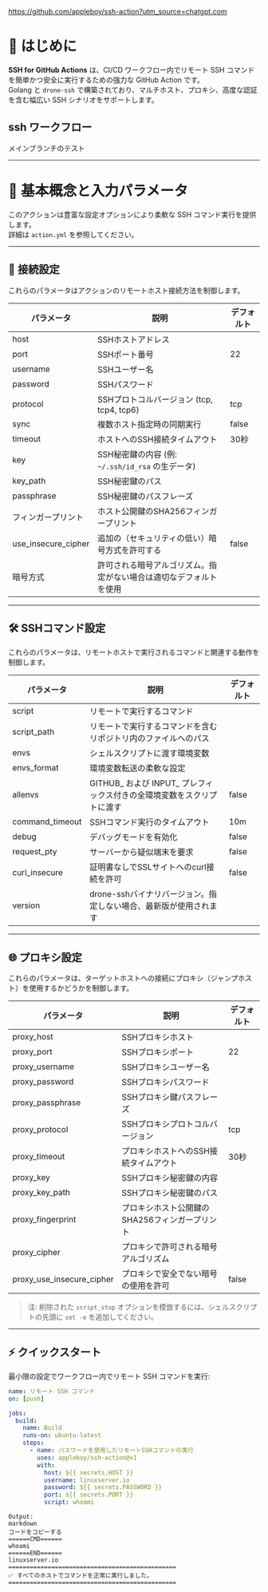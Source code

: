 https://github.com/appleboy/ssh-action?utm_source=chatgpt.com

# 📖 はじめに
**SSH for GitHub Actions** は、CI/CD ワークフロー内でリモート SSH コマンドを簡単かつ安全に実行するための強力な GitHub Action です。  
Golang と `drone-ssh` で構築されており、マルチホスト、プロキシ、高度な認証を含む幅広い SSH シナリオをサポートします。

## ssh ワークフロー
メインブランチのテスト

---

# 🧩 基本概念と入力パラメータ
このアクションは豊富な設定オプションにより柔軟な SSH コマンド実行を提供します。  
詳細は `action.yml` を参照してください。

---

## 🔌 接続設定
これらのパラメータはアクションのリモートホスト接続方法を制御します。

| パラメータ              | 説明                                        | デフォルト |
|------------------------|-------------------------------------------|-----------|
| host                   | SSHホストアドレス                            |           |
| port                   | SSHポート番号                                | 22        |
| username               | SSHユーザー名                                |           |
| password               | SSHパスワード                                |           |
| protocol               | SSHプロトコルバージョン (tcp, tcp4, tcp6)   | tcp       |
| sync                   | 複数ホスト指定時の同期実行                  | false     |
| timeout                | ホストへのSSH接続タイムアウト               | 30秒      |
| key                    | SSH秘密鍵の内容 (例: `~/.ssh/id_rsa` の生データ) |           |
| key_path               | SSH秘密鍵のパス                              |           |
| passphrase             | SSH秘密鍵のパスフレーズ                      |           |
| フィンガープリント     | ホスト公開鍵のSHA256フィンガープリント      |           |
| use_insecure_cipher    | 追加の（セキュリティの低い）暗号方式を許可する | false     |
| 暗号方式                | 許可される暗号アルゴリズム。指定がない場合は適切なデフォルトを使用 |           |

---

## 🛠️ SSHコマンド設定
これらのパラメータは、リモートホストで実行されるコマンドと関連する動作を制御します。

| パラメータ            | 説明                                                 | デフォルト |
|----------------------|----------------------------------------------------|-----------|
| script               | リモートで実行するコマンド                            |           |
| script_path          | リモートで実行するコマンドを含むリポジトリ内のファイルへのパス |           |
| envs                 | シェルスクリプトに渡す環境変数                        |           |
| envs_format          | 環境変数転送の柔軟な設定                              |           |
| allenvs              | GITHUB_ および INPUT_ プレフィックス付きの全環境変数をスクリプトに渡す | false     |
| command_timeout      | SSHコマンド実行のタイムアウト                         | 10m       |
| debug                | デバッグモードを有効化                                | false     |
| request_pty          | サーバーから疑似端末を要求                            | false     |
| curl_insecure        | 証明書なしでSSLサイトへのcurl接続を許可                 | false     |
| version              | drone-sshバイナリバージョン。指定しない場合、最新版が使用されます |           |

---

## 🌐 プロキシ設定
これらのパラメータは、ターゲットホストへの接続にプロキシ（ジャンプホスト）を使用するかどうかを制御します。

| パラメータ               | 説明                                        | デフォルト |
|-------------------------|-------------------------------------------|-----------|
| proxy_host              | SSHプロキシホスト                            |           |
| proxy_port              | SSHプロキシポート                            | 22        |
| proxy_username          | SSHプロキシユーザー名                        |           |
| proxy_password          | SSHプロキシパスワード                        |           |
| proxy_passphrase        | SSHプロキシ鍵パスフレーズ                     |           |
| proxy_protocol          | SSHプロキシプロトコルバージョン              | tcp       |
| proxy_timeout           | プロキシホストへのSSH接続タイムアウト        | 30秒      |
| proxy_key               | SSHプロキシ秘密鍵の内容                       |           |
| proxy_key_path          | SSHプロキシ秘密鍵のパス                        |           |
| proxy_fingerprint       | プロキシホスト公開鍵のSHA256フィンガープリント |           |
| proxy_cipher            | プロキシで許可される暗号アルゴリズム          |           |
| proxy_use_insecure_cipher | プロキシで安全でない暗号の使用を許可           | false     |

> 注: 削除された `script_stop` オプションを模倣するには、シェルスクリプトの先頭に `set -e` を追加してください。

---

## ⚡ クイックスタート
最小限の設定でワークフロー内でリモート SSH コマンドを実行:

```yaml
name: リモート SSH コマンド
on: [push]

jobs:
  build:
    name: Build
    runs-on: ubuntu-latest
    steps:
      - name: パスワードを使用したリモートSSHコマンドの実行
        uses: appleboy/ssh-action@v1
        with:
          host: ${{ secrets.HOST }}
          username: linuxserver.io
          password: ${{ secrets.PASSWORD }}
          port: ${{ secrets.PORT }}
          script: whoami
```
```
Output:
markdown
コードをコピーする
======CMD======
whoami
======END======
linuxserver.io
===============================================
✅ すべてのホストでコマンドを正常に実行しました。
===============================================
```





